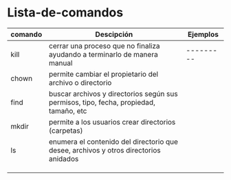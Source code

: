 # Lista-de-comandos
|comando| Descipción| Ejemplos|
|-------|-----------|---------|
|kill|cerrar una proceso que no finaliza ayudando a terminarlo de manera manual|---------|
|chown|permite cambiar el propietario del archivo o directorio | |
|find|buscar archivos y directorios según sus permisos, tipo, fecha, propiedad, tamaño, etc| |
|mkdir|permite a los usuarios crear directorios (carpetas)| |
|ls|enumera el contenido del directorio que desee, archivos y otros directorios anidados| |
| | | |
| | | |
| | | |

